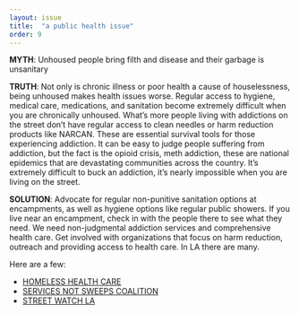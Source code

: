 ```yaml
---
layout: issue
title:  "a public health issue"
order: 9
---
```

<strong>MYTH</strong>: Unhoused people bring filth and disease and their garbage is unsanitary

<strong>TRUTH</strong>: Not only is chronic illness or poor health a cause of houselessness, being unhoused makes health issues worse. Regular access to hygiene, medical care, medications, and sanitation become extremely difficult when you are chronically unhoused. What’s more people living with addictions on the street don’t have regular access to clean needles or harm reduction products like NARCAN. These are essential survival tools for those experiencing addiction. It can be easy to judge people suffering from addiction, but the fact is the opioid crisis, meth addiction, these are national epidemics that are devastating communities across the country. It’s extremely difficult to buck an addiction, it’s nearly impossible when you are living on the street.

<strong>SOLUTION</strong>: Advocate for regular non-punitive sanitation options at encampments, as well as hygiene options like regular public showers. If you live near an encampment, check in with the people there to see what they need. We need non-judgmental addiction services and comprehensive health care. Get involved with organizations that focus on harm reduction, outreach and providing access to health care. In LA there are many.

Here are a few:

- [HOMELESS HEALTH CARE](https://www.hhcla.org/programs)
- [SERVICES NOT SWEEPS COALITION](https://servicesnotsweeps.com/)
- [STREET WATCH LA](https://streetwatchla.com/)
